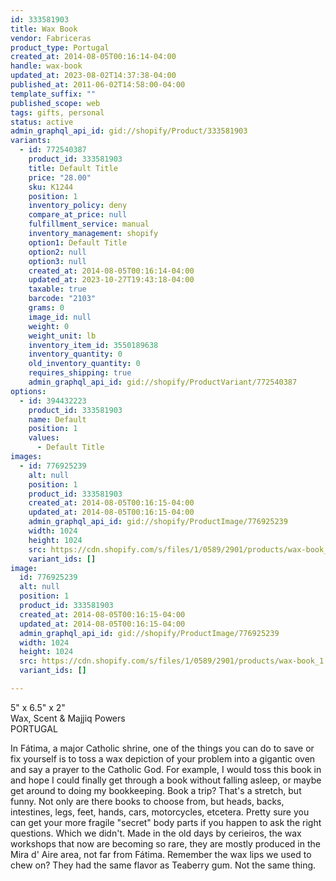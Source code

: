 ```yaml
---
id: 333581903
title: Wax Book
vendor: Fabriceras
product_type: Portugal
created_at: 2014-08-05T00:16:14-04:00
handle: wax-book
updated_at: 2023-08-02T14:37:38-04:00
published_at: 2011-06-02T14:58:00-04:00
template_suffix: ""
published_scope: web
tags: gifts, personal
status: active
admin_graphql_api_id: gid://shopify/Product/333581903
variants:
  - id: 772540387
    product_id: 333581903
    title: Default Title
    price: "28.00"
    sku: K1244
    position: 1
    inventory_policy: deny
    compare_at_price: null
    fulfillment_service: manual
    inventory_management: shopify
    option1: Default Title
    option2: null
    option3: null
    created_at: 2014-08-05T00:16:14-04:00
    updated_at: 2023-10-27T19:43:18-04:00
    taxable: true
    barcode: "2103"
    grams: 0
    image_id: null
    weight: 0
    weight_unit: lb
    inventory_item_id: 3550189638
    inventory_quantity: 0
    old_inventory_quantity: 0
    requires_shipping: true
    admin_graphql_api_id: gid://shopify/ProductVariant/772540387
options:
  - id: 394432223
    product_id: 333581903
    name: Default
    position: 1
    values:
      - Default Title
images:
  - id: 776925239
    alt: null
    position: 1
    product_id: 333581903
    created_at: 2014-08-05T00:16:15-04:00
    updated_at: 2014-08-05T00:16:15-04:00
    admin_graphql_api_id: gid://shopify/ProductImage/776925239
    width: 1024
    height: 1024
    src: https://cdn.shopify.com/s/files/1/0589/2901/products/wax-book_1.jpeg?v=1407212175
    variant_ids: []
image:
  id: 776925239
  alt: null
  position: 1
  product_id: 333581903
  created_at: 2014-08-05T00:16:15-04:00
  updated_at: 2014-08-05T00:16:15-04:00
  admin_graphql_api_id: gid://shopify/ProductImage/776925239
  width: 1024
  height: 1024
  src: https://cdn.shopify.com/s/files/1/0589/2901/products/wax-book_1.jpeg?v=1407212175
  variant_ids: []

---
```


5" x 6.5" x 2"  
Wax, Scent & Majjiq Powers  
PORTUGAL

In Fátima, a major Catholic shrine, one of the things you can do to save or fix yourself is to toss a wax depiction of your problem into a gigantic oven and say a prayer to the Catholic God. For example, I would toss this book in and hope I could finally get through a book without falling asleep, or maybe get around to doing my bookkeeping. Book a trip? That's a stretch, but funny. Not only are there books to choose from, but heads, backs, intestines, legs, feet, hands, cars, motorcycles, etcetera. Pretty sure you can get your more fragile "secret" body parts if you happen to ask the right questions. Which we didn't. Made in the old days by cerieiros, the wax workshops that now are becoming so rare, they are mostly produced in the Mira d' Aire area, not far from Fátima. Remember the wax lips we used to chew on? They had the same flavor as Teaberry gum. Not the same thing.